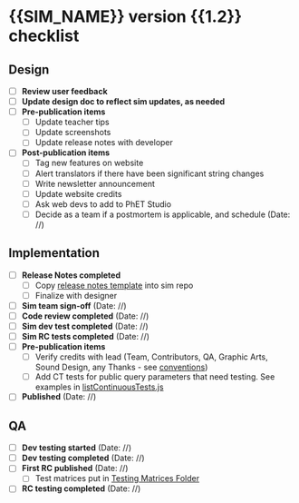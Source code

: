# {{SIM_NAME}} version {{1.2}} checklist

## Design

- [ ] **Review user feedback**
- [ ] **Update design doc to reflect sim updates, as needed**
- [ ] **Pre-publication items**
  - [ ] Update teacher tips
  - [ ] Update screenshots
  - [ ] Update release notes with developer
- [ ] **Post-publication items**
  - [ ] Tag new features on website
  - [ ] Alert translators if there have been significant string changes
  - [ ] Write newsletter announcement
  - [ ] Update website credits
  - [ ] Ask web devs to add to PhET Studio 
  - [ ] Decide as a team if a postmortem is applicable, and schedule (Date: //)

## Implementation

- [ ] **Release Notes completed**
  - [ ] Copy [release notes template](https://github.com/phetsims/simula-rasa/blob/main/doc/release-notes.md) into sim repo
  - [ ] Finalize with designer
- [ ] **Sim team sign-off** (Date: //)
- [ ] **Code review completed** (Date: //)
- [ ] **Sim dev test completed** (Date: //)
- [ ] **Sim RC tests completed** (Date: //)
- [ ] **Pre-publication items**
  - [ ] Verify credits with lead (Team, Contributors, QA, Graphic Arts, Sound Design, any Thanks -
    see [conventions](https://github.com/phetsims/joist/blob/main/js/CreditsNode.js))
  - [ ] Add CT tests for public query parameters that need testing. See examples
    in [listContinuousTests.js](https://github.com/phetsims/perennial/blob/main/js/listContinuousTests.js)
- [ ] **Published** (Date: //)

## QA

- [ ] **Dev testing started** (Date: //)
- [ ] **Dev testing completed** (Date: //)
- [ ] **First RC published** (Date: //)
  - [ ] Test matrices put
    in [Testing Matrices Folder](https://drive.google.com/drive/folders/0B6CMwxdP0NGYbW9fTGNCODdYVjQ)
- [ ] **RC testing completed** (Date: //)
